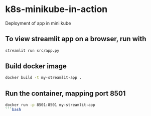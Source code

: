 # k8s-minikube-in-action
Deployment of app in mini kube 


## To view streamlit app on a browser, run with 

```bash
streamlit run src/app.py
```

## Build docker image
```bash
docker build -t my-streamlit-app .
```

## Run the container, mapping port 8501
```bash
docker run -p 8501:8501 my-streamlit-app
```bash
